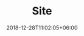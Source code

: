 ---
title: "Site"
date: 2018-12-28T11:02:05+06:00
icon: "ti-location-pin"
description: "Create your sites"
type : "docs"
weight: 3
---